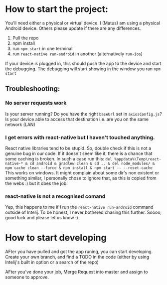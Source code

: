 # How to start the project:

You'll need either a physical or virtual device. I (Matus) am using a physical Android device.
Others please update if there are any differences. 

1) Pull the repo
1) npm install
1) run `npm start` in one terminal
1) run `react-native run-android` in another (alternatively `run-ios`)

If your device is plugged in, this should push the app to the device and start the debugging.
The debugging will start showing in the window you ran `npm start` 

## Troubleshooting:

### No server requests work 
Is your server running? Do you have the right `baseUrl` set in `axiosConfig.js`? Is your device able to access 
that destination i.e. are you on the same network (LAN)

### I get errors with react-native <lib> but I haven't touched anything. 

React native libraries tend to be stupid. So, double check if this is not a genuine bug in our code.
If it doesn't seem like it, there is a chance that some caching is broken. In such a case run this:
` del %appdata%\Temp\react-native-* & cd android & gradlew clean & cd .. & del node_modules/ & npm cache clean --force & npm install & npm start -- --reset-cache
`
This works on windows. It might complain about some dir's non existent or something similar, I personally chose to ignore that,
as this is copied from the webs :) but it does the job. 

### react-native is not a recognised comand

Yep, this happens to me if I run the `react-native run-android` command outside of Intelij.
To be honest, I never bothered chasing this further. Soooo, good luck and please let us know :) 

# How to start developing

AFter you have pulled and got the app runing, you can start developing. Create your own branch,
and find a TODO in the code (either by using Intelij's built in option or a search of the repo)

AFter you've done your job, Merge Request into master and assign to someone to approve.
